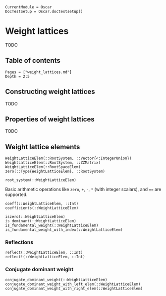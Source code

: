 ```@meta
CurrentModule = Oscar
DocTestSetup = Oscar.doctestsetup()
```

# Weight lattices

TODO


## Table of contents

```@contents
Pages = ["weight_lattices.md"]
Depth = 2:5
```

## Constructing weight lattices

TODO



## Properties of weight lattices

TODO




## Weight lattice elements

```@docs
WeightLatticeElem(::RootSystem, ::Vector{<:IntegerUnion})
WeightLatticeElem(::RootSystem, ::ZZMatrix)
WeightLatticeElem(::RootSpaceElem)
zero(::Type{WeightLatticeElem}, ::RootSystem)
```

```@docs
root_system(::WeightLatticeElem)
```

Basic arithmetic operations like `zero`, `+`, `-`, `*` (with integer scalars), and `==` are supported.

```@docs
coeff(::WeightLatticeElem, ::Int)
coefficients(::WeightLatticeElem)
```

```@docs
iszero(::WeightLatticeElem)
is_dominant(::WeightLatticeElem)
is_fundamental_weight(::WeightLatticeElem)
is_fundamental_weight_with_index(::WeightLatticeElem)
```

### Reflections
```@docs
reflect(::WeightLatticeElem, ::Int)
reflect!(::WeightLatticeElem, ::Int)
```

### Conjugate dominant weight
```@docs
conjugate_dominant_weight(::WeightLatticeElem)
conjugate_dominant_weight_with_left_elem(::WeightLatticeElem)
conjugate_dominant_weight_with_right_elem(::WeightLatticeElem)
```
